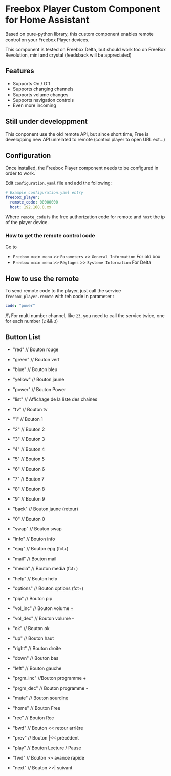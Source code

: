 # Freebox Player Custom Component for Home Assistant

Based on pure-python library, this custom component enables remote control on your Freebox Player devices.

This component is tested on Freebox Delta, but should work too on FreeBox Revolution, mini and crystal (feedsback will be appreciated)

## Features
* Supports On / Off 
* Supports changing channels
* Supports volume changes
* Supports navigation controls
* Even more incoming

## Still under developpment
This conponent use the old remote API, but since short time, Free is developping new API unrelated to remote (control player to open URL ect...)

## Configuration
Once installed, the Freebox Player component needs to be configured in order to work.

Edit `configuration.yaml` file and add the following:

```yaml
# Example configuration.yaml entry
freebox_player:
  remote_code: 00000000
  host: 192.168.0.xx
```

Where `remote_code` is the free authorization code for remote and `host` the ip of the player device.

### How to get the remote control code

Go to 
* `Freebox main menu` >> `Parameters` >> `General Information` For old box
* `Freebox main menu` >> `Réglages` >> `Systeme Information` For Delta 

## How to use the remote

To send remote code to the player, just call the service `freebox_player.remote` with teh code in parameter : 
```yaml
code: "power"
```

/!\ For multi number channel, like `23`, you need to call the service twice, one for each number (`2` && `3`)

## Button List

* "red" // Bouton rouge
* "green" // Bouton vert
* "blue" // Bouton bleu
* "yellow" // Bouton jaune

* "power" // Bouton Power
* "list" // Affichage de la liste des chaines
* "tv" // Bouton tv

* "1" // Bouton 1
* "2" // Bouton 2
* "3" // Bouton 3
* "4" // Bouton 4
* "5" // Bouton 5
* "6" // Bouton 6
* "7" // Bouton 7
* "8" // Bouton 8
* "9" // Bouton 9

* "back" // Bouton jaune (retour)
* "0" // Bouton 0
* "swap" // Bouton swap

* "info" // Bouton info
* "epg" // Bouton epg (fct+)
* "mail" // Bouton mail
* "media" // Bouton media (fct+)
* "help" // Bouton help
* "options" // Bouton options (fct+)
* "pip" // Bouton pip

* "vol_inc" // Bouton volume +
* "vol_dec" // Bouton volume -

* "ok" // Bouton ok
* "up" // Bouton haut
* "right" // Bouton droite
* "down" // Bouton bas
* "left" // Bouton gauche

* "prgm_inc" //Bouton programme +
* "prgm_dec" // Bouton programme -

* "mute" // Bouton sourdine
* "home" // Bouton Free
* "rec" // Bouton Rec

* "bwd" // Bouton << retour arrière
* "prev" // Bouton |<< précédent
* "play" // Bouton Lecture / Pause
* "fwd" // Bouton >> avance rapide
* "next" // Bouton >>| suivant